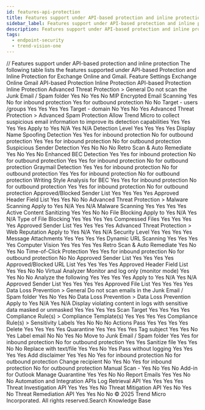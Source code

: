 ```yaml
---
id: features-api-protection
title: Features support under API-based protection and inline protection
sidebar_label: Features support under API-based protection and inline protection
description: Features support under API-based protection and inline protection
tags:
  - endpoint-security
  - trend-vision-one
---
```


/*<![CDATA[*/ $('#title').html($('meta[name=map-description]').attr('content')); /*]]>*/ Features support under API-based protection and inline protection The following table lists the features supported under API-based Protection and Inline Protection for Exchange Online and Gmail. Feature Settings Exchange Online Gmail API-based Protection Inline Protection API-based Protection Inline Protection Advanced Threat Protection > General Do not scan the Junk Email / Spam folder Yes No Yes No MIP Encrypted Email Scanning Yes No for inbound protection Yes for outbound protection No No Target - users /groups Yes Yes Yes Yes Target - domain No Yes No Yes Advanced Threat Protection > Advanced Spam Protection Allow Trend Micro to collect suspicious email information to improve its detection capabilities Yes Yes Yes Yes Apply to Yes N/A Yes N/A Detection Level Yes Yes Yes Yes Display Name Spoofing Detection Yes Yes for inbound protection No for outbound protection Yes Yes for inbound protection No for outbound protection Suspicious Sender Detection Yes No No No Retro Scan & Auto Remediate Yes No Yes No Enhanced BEC Detection Yes Yes for inbound protection No for outbound protection Yes Yes for inbound protection No for outbound protection Graymail Detection Yes Yes for inbound protection No for outbound protection Yes Yes for inbound protection No for outbound protection Writing Style Analysis for BEC Yes Yes for inbound protection No for outbound protection Yes Yes for inbound protection No for outbound protection Approved/Blocked Sender List Yes Yes Yes Yes Approved Header Field List Yes Yes No No Advanced Threat Protection > Malware Scanning Apply to Yes N/A Yes N/A Malware Scanning Yes Yes Yes Yes Active Content Sanitizing Yes Yes No No File Blocking Apply to Yes N/A Yes N/A Type of File Blocking Yes Yes Yes Yes Compressed Files Yes Yes Yes Yes Approved Sender List Yes Yes Yes Yes Advanced Threat Protection > Web Reputation Apply to Yes N/A Yes N/A Security Level Yes Yes Yes Yes Message Attachments Yes Yes Yes Yes Dynamic URL Scanning Yes Yes Yes Yes Computer Vision Yes Yes Yes Yes Retro Scan & Auto Remediate Yes No Yes No Time-of-Click Protection Yes Yes for inbound protection No for outbound protection No No Approved Sender List Yes Yes Yes Yes Approved/Blocked URL List Yes Yes Yes Yes Approved Header Field List Yes Yes No No Virtual Analyzer Monitor and log only (monitor mode) Yes Yes No No Analyze the following Yes Yes Yes Yes Apply to Yes N/A Yes N/A Approved Sender List Yes Yes Yes Yes Approved File List Yes Yes Yes Yes Data Loss Prevention > General Do not scan emails in the Junk Email / Spam folder Yes No Yes No Data Loss Prevention > Data Loss Prevention Apply to Yes N/A Yes N/A Display violating content in logs with sensitive data masked or unmasked Yes Yes Yes Yes Scan Target Yes Yes Yes Yes Compliance Rule(s) > Compliance Template(s) Yes Yes Yes Yes Compliance Rule(s) > Sensitivity Labels Yes No No No Actions Pass Yes Yes Yes Yes Delete Yes Yes Yes Yes Quarantine Yes Yes Yes Yes Tag subject Yes Yes No Yes Label email No No Yes No Move to Junk Email / Spam folder Yes Yes for inbound protection No for outbound protection Yes Yes Sanitize file Yes Yes No No Replace with text/file Yes Yes No Yes Pass without logging Yes Yes Yes Yes Add disclaimer Yes Yes No Yes for inbound protection No for outbound protection Change recipient No Yes No Yes for inbound protection No for outbound protection Manual Scan - Yes No Yes No Add-in for Outlook Manage Quarantine Yes Yes No No Report Emails Yes Yes No No Automation and Integration APIs Log Retrieval API Yes Yes Yes Yes Threat Investigation API Yes Yes Yes No Threat Mitigation API Yes No Yes No Threat Remediation API Yes Yes No No © 2025 Trend Micro Incorporated. All rights reserved.Search Knowledge Base